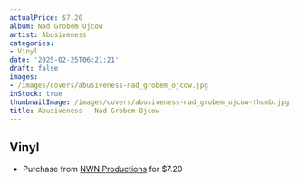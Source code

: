 ```yaml
---
actualPrice: $7.20
album: Nad Grobem Ojcow
artist: Abusiveness
categories:
- Vinyl
date: '2025-02-25T06:21:21'
draft: false
images:
- /images/covers/abusiveness-nad_grobem_ojcow.jpg
inStock: true
thumbnailImage: /images/covers/abusiveness-nad_grobem_ojcow-thumb.jpg
title: Abusiveness - Nad Grobem Ojcow
---
```


## Vinyl
* Purchase from [NWN Productions](http://shop.nwnprod.com/index.php?route=product/product&path=76&product_id=9288&sort=pd.name&order=ASC) for $7.20
